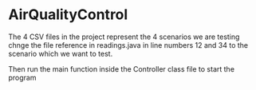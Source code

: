 # AirQualityControl

The 4 CSV files in the project represent the 4 scenarios we are testing
chnge the file reference in readings.java in line numbers 12 and 34 to the scenario which we want to test.

Then run the main function inside the Controller class file to start the program
